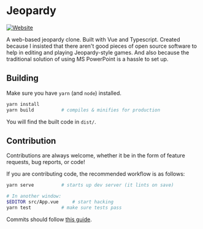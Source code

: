# Jeopardy

[![Website](https://img.shields.io/website?url=https%3A%2F%2Fjeopardy.cheuksblog.ca)](https://jeopardy.cheuksblog.ca)

A web-based jeopardy clone. Built with Vue and Typescript. Created because I
insisted that there aren't good pieces of open source software to help in
editing and playing Jeopardy-style games. And also because the traditional
solution of using MS PowerPoint is a hassle to set up.

## Building

Make sure you have `yarn` (and `node`) installed.

```bash
yarn install
yarn build			# compiles & minifies for production
```

You will find the built code in `dist/`.

## Contribution

Contributions are always welcome, whether it be in the form of feature
requests, bug reports, or code!

If you are contributing code, the recommended workflow is as follows:

```bash
yarn serve			# starts up dev server (it lints on save)

# In another window:
$EDITOR src/App.vue		# start hacking
yarn test			# make sure tests pass
```

Commits should follow [this guide][conventional-commits].

[conventional-commits]: https://www.conventionalcommits.org/en/v1.0.0/
